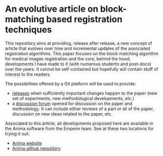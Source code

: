 # An evolutive article on block-matching based registration techniques

This repository aims at providing, release after release, a new concept of article that evolves over time and incremental updates of the associated registration algorithms. This paper focuses on the block-matching algorithm for medical images registration and the core, behind the hood, developments I have made to it (with numerous students and post-docs) over the years. It cannot be self-contained but hopefully will contain stuff of interest to the readers.

The possibilities offered by a Git platform will be used to provide:

* [releases](https://github.com/ocommowi/registration-article/releases) when sufficiently important changes happen to the paper (new set of experiments, new methodological developments, etc.)
* a [discussion forum](https://github.com/ocommowi/registration-article/discussions) opened for discussion on the paper and methodology. It can include either reviews of a part or all of the paper, discussion on new ideas related to the paper, etc.

Associated to this article, all developments proposed here are available in the Anima software from the Empenn team. See at these two locations for trying it out:

* [Anima website](https://anima.irisa.fr)
* [Anima github repository](https://github.com/Inria-Empenn/Anima-Public)
